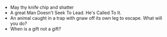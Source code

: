 - May thy knife chip and shatter
- A great Man Doesn't Seek To Lead. He's Called To It.
- An animal caught in a trap with gnaw off its own leg to escape. What will you do?
- When is a gift not a gift?
